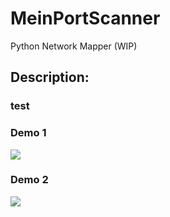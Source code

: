 # MeinPortScanner
Python Network Mapper (WIP)

## Description:
### test

### Demo 1
![](demo.gif)

### Demo 2
![](demo.gif)
